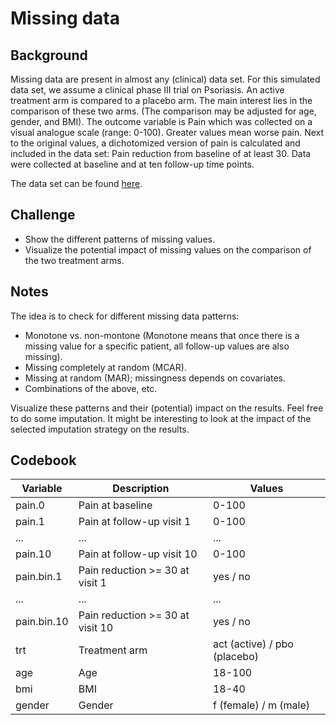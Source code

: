 # Missing data

## Background
Missing data are present in almost any (clinical) data set. For this simulated data set, we assume a clinical phase III trial on Psoriasis. An active treatment arm is compared to a placebo arm. The main interest lies in the comparison of these two arms. (The comparison may be adjusted for age, gender, and BMI). The outcome variable is Pain which was collected on a visual analogue scale (range: 0-100). Greater values mean worse pain. Next to the original values, a dichotomized version of pain is calculated and included in the data set: Pain reduction from baseline of at least 30. Data were collected at baseline and at ten follow-up time points.


The data set can be found [here](./missing_data.csv).

## Challenge
* Show the different patterns of missing values.
* Visualize the potential impact of missing values on the comparison of the two treatment arms.

## Notes
The idea is to check for different missing data patterns:

* Monotone vs. non-montone (Monotone means that once there is a missing value for a specific patient, all follow-up values are also missing).
* Missing completely at random (MCAR).
* Missing at random (MAR); missingness depends on covariates.
* Combinations of the above, etc.

Visualize these patterns and their (potential) impact on the results. Feel free to do some imputation. It might be interesting to look at the impact of the selected imputation strategy on the results.

## Codebook
| Variable | Description | Values |
| --- | --- | --- |
| pain.0 | Pain at baseline | 0-100 |
| pain.1 | Pain at follow-up visit 1 | 0-100 |
| ... | ... | ... |
| pain.10 | Pain at follow-up visit 10 | 0-100 |
| pain.bin.1 | Pain reduction >= 30 at visit 1 | yes / no |
| ... | ... | ... |
| pain.bin.10 | Pain reduction >= 30 at visit 10 | yes / no |
| trt | Treatment arm | act (active) / pbo (placebo) |
| age | Age | 18-100 |
| bmi | BMI | 18-40 |
| gender | Gender | f (female) / m (male) |